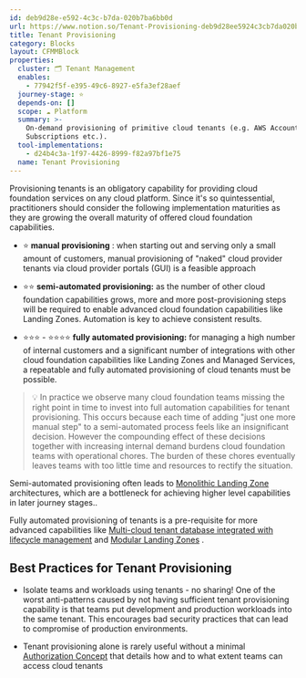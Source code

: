 ```yaml
---
id: deb9d28e-e592-4c3c-b7da-020b7ba6bb0d
url: https://www.notion.so/Tenant-Provisioning-deb9d28ee5924c3cb7da020b7ba6bb0d
title: Tenant Provisioning
category: Blocks
layout: CFMMBlock
properties:
  cluster: 🗂 Tenant Management
  enables:
    - 77942f5f-e395-49c6-8927-e5fa3ef28aef
  journey-stage: ⭐️
  depends-on: []
  scope: ☁️ Platform
  summary: >-
    On-demand provisioning of primitive cloud tenants (e.g. AWS Accounts, Azure
    Subscriptions etc.).
  tool-implementations:
    - d24b4c3a-1f97-4426-8999-f82a97bf1e75
  name: Tenant Provisioning
---
```


Provisioning tenants is an obligatory capability for providing cloud foundation services on any cloud platform. Since it's so quintessential, practitioners should consider the following implementation maturities as they are growing the overall maturity of offered cloud foundation capabilities.

- ⭐️ **manual provisioning** : when starting out and serving only a small amount of customers, manual provisioning of "naked" cloud provider tenants via cloud provider portals (GUI) is a feasible approach

- ⭐️⭐️ **semi-automated provisioning:** as the number of other cloud foundation capabilities grows, more and more post-provisioning steps will be required to enable advanced cloud foundation capabilities like Landing Zones. Automation is key to achieve consistent results.

- ⭐️⭐️⭐️ - ⭐️⭐️⭐️⭐️ **fully automated provisioning:** for managing a high number of internal customers and a significant number of integrations with other cloud foundation capabilities like Landing Zones and Managed Services, a repeatable and fully automated provisioning of cloud tenants must be possible.

> 💡 In practice we observe many cloud foundation teams missing the right point in time to invest into full automation capabilities for tenant provisioning. This occurs because each time of adding "just one more manual step" to a semi-automated process feels like an insignificant decision. However the compounding effect of these decisions together with increasing internal demand burdens cloud foundation teams with operational chores. The burden of these chores eventually leaves teams with too little time and resources to rectify the situation.

Semi-automated provisioning often leads to [Monolithic Landing Zone](/explore/blocks/monolithic-landing-zone.md) architectures, which are a bottleneck for achieving higher level capabilities in later journey stages..

Fully automated provisioning of tenants is a pre-requisite for more advanced capabilities like [Multi-cloud tenant database integrated with lifecycle management](/explore/blocks/multi-cloud-tenant-database-integrated-with-lifecycle-management.md) and [Modular Landing Zones](/explore/blocks/modular-landing-zones.md) .

## Best Practices for Tenant Provisioning

- Isolate teams and workloads using tenants - no sharing! One of the worst anti-patterns caused by not having sufficient tenant provisioning capability is that teams put development and production workloads into the same tenant. This encourages bad security practices that can lead to compromise of production environments.

- Tenant provisioning alone is rarely useful without a minimal [Authorization Concept](/explore/blocks/authorization-concept.md) that details how and to what extent teams can access cloud tenants